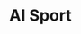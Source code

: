---
layout: page
title: AI Sport
description: Action quality assessment, Key event detection
img: assets/img/tfy.jpg
importance: 3
category: Research interests
---